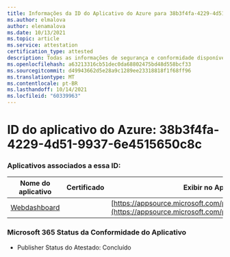 ```yaml
---
title: Informações da ID do Aplicativo do Azure para 38b3f4fa-4229-4d51-9937-6e4515650c8c
ms.author: elmalova
author: elenamalova
ms.date: 10/13/2021
ms.topic: article
ms.service: attestation
certification_type: attested
description: Todas as informações de segurança e conformidade disponíveis para o 38b3f4fa-4229-4d51-9937-6e4515650c8c.
ms.openlocfilehash: a63213316cb51dec0da68802475bd48d558bcf33
ms.sourcegitcommit: d49943662d5e28a9c1289ee23318818f1f68ff96
ms.translationtype: MT
ms.contentlocale: pt-BR
ms.lasthandoff: 10/14/2021
ms.locfileid: "60339963"
---
```

# <a name="azure-app-id-38b3f4fa-4229-4d51-9937-6e4515650c8c"></a>ID do aplicativo do Azure: 38b3f4fa-4229-4d51-9937-6e4515650c8c


### <a name="apps-associated-with-this-id"></a>Aplicativos associados a essa ID:
| **Nome do aplicativo** | **Certificado** | **Exibir no AppSource** |
|--------------|---------------|-----------------------|
| [Webdashboard](https://docs.microsoft.com/microsoft-365-app-certification/forward/WA200002970) |  | [https://appsource.microsoft.com/product/office/WA200002970](https://appsource.microsoft.com/product/office/WA200002970) |

### <a name="microsoft-365-app-compliance-status"></a>Microsoft 365 Status da Conformidade do Aplicativo
- Publisher Status do Atestado: Concluído
